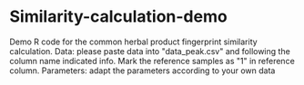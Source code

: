 # Similarity-calculation-demo
Demo R code for the common herbal product fingerprint similarity calculation. 
Data: please paste data into "data_peak.csv" and following the column name indicated info. Mark the reference samples as "1" in reference column.
Parameters: adapt the parameters according to your own data
